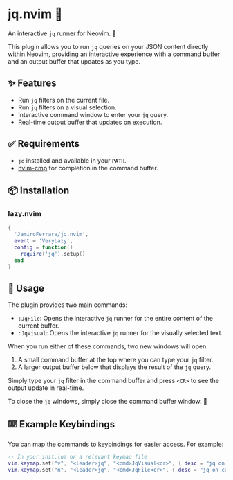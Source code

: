 # jq.nvim 🚀

An interactive `jq` runner for Neovim. 🎈

This plugin allows you to run `jq` queries on your JSON content directly within Neovim, providing an interactive experience with a command buffer and an output buffer that updates as you type.

## ✨ Features

*   Run `jq` filters on the current file.
*   Run `jq` filters on a visual selection.
*   Interactive command window to enter your `jq` query.
*   Real-time output buffer that updates on execution.

## ✅ Requirements

*   `jq` installed and available in your `PATH`.
*   [nvim-cmp](https://github.com/hrsh7th/nvim-cmp) for completion in the command buffer.

## 📦 Installation

### lazy.nvim

```lua
{
  'JamiroFerrara/jq.nvim',
  event = 'VeryLazy',
  config = function()
    require('jq').setup()
  end
}
```

## 🚀 Usage

The plugin provides two main commands:

*   `:JqFile`: Opens the interactive `jq` runner for the entire content of the current buffer.
*   `:JqVisual`: Opens the interactive `jq` runner for the visually selected text.

When you run either of these commands, two new windows will open:
1.  A small command buffer at the top where you can type your `jq` filter.
2.  A larger output buffer below that displays the result of the `jq` query.

Simply type your `jq` filter in the command buffer and press `<CR>` to see the output update in real-time.

To close the `jq` windows, simply close the command buffer window. 👋

## ⌨️ Example Keybindings

You can map the commands to keybindings for easier access. For example:

```lua
-- In your init.lua or a relevant keymap file
vim.keymap.set("v", "<leader>jq", "<cmd>JqVisual<cr>", { desc = "jq on visual selection" })
vim.keymap.set("n", "<leader>jq", "<cmd>JqFile<cr>", { desc = "jq on current file" })
```
